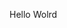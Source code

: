 Hello Wolrd


























































































































































































































































































































































































































































































































































































































































































































































































































































































































































































































































































































































































































































































































































































































































































































































































































































































































































































































































































































































































































































































































































































































































































































































































































































































































































































































































































































































































































































































































































































































































































































































































































































































































































































































































































































































































































































































